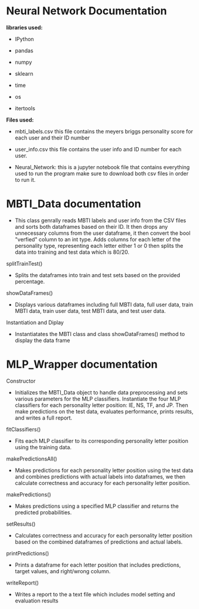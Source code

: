 # Neural Network Documentation

**libraries used:**

- IPython

- pandas

- numpy

- sklearn

- time

- os

- itertools

**Files used:**

- mbti_labels.csv this file contains the meyers briggs personality score for each user and their ID number

- user_info.csv this file contains the user info and ID number for each user.

- Neural_Network: this is a jupyter notebook file that contains everything used to run the program make sure to download both csv files in order to run it.

# MBTI_Data documentation
- This class genrally reads MBTI labels and user info from the CSV files and sorts both dataframes based on their ID. It then drops any unnecessary columns from the user dataframe, it then convert the bool "verfied" 
column to an int type. Adds columns for each letter of the personality type, representing each letter either 1 or 0 then splits the data into training and test data which is 80/20.

splitTrainTest()

- Splits the dataframes into train and test sets based on the provided percentage.

showDataFrames()

- Displays various dataframes including full MBTI data, full user data, train MBTI data, train user data, test MBTI data, and test user data.

Instantiation and Diplay
- Instantiatates the MBTI class and class showDataFrames() method to display the data frame

# MLP_Wrapper documentation

Constructor

- Initializes the MBTI_Data object to handle data preprocessing and sets various parameters for the MLP classifiers. Instantiate the four MLP classifiers for each personality letter position: IE, NS, TF, and JP.
Then make predictions on the test data, evaluates performance, prints results, and writes a full report.

fitClassifiers()

- Fits each MLP classifier to its corresponding personality letter position using the training data.

makePredictionsAll()

- Makes predictions for each personality letter position using the test data and combines predictions with actual labels into dataframes, we then calculate correctness and accuracy for each personality letter position.

makePredictions()

- Makes predictions using a specified MLP classifier and returns the predicted probabilities.

setResults()

- Calculates correctness and accuracy for each personality letter position based on the combined dataframes of predictions and actual labels.

printPredictions()

- Prints a dataframe for each letter position that includes predictions, target values, and right/wrong column.

writeReport()

- Writes a report to the a text file which includes model setting and evaluation results


